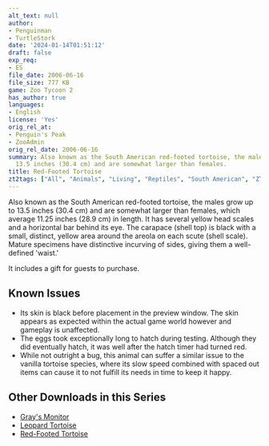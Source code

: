 ```yaml
---
alt_text: null
author:
- Penguinman
- TurtleStork
date: '2024-01-14T01:51:12'
draft: false
exp_req:
- ES
file_date: 2006-06-16
file_size: 777 KB
game: Zoo Tycoon 2
has_author: true
languages:
- English
license: 'Yes'
orig_rel_at:
- Penguin's Peak
- ZooAdmin
orig_rel_date: 2006-06-16
summary: Also known as the South American red-footed tortoise, the males grow up to
  13.5 inches (30.4 cm) and are somewhat larger than females.
title: Red-Footed Tortoise
zt2tags: ["All", "Animals", "Living", "Reptiles", "South American", "ZT2", "Endangered Species"]
---
```

Also known as the South American red-footed tortoise, the males grow up to 13.5 inches (30.4 cm) and are somewhat larger than females, which average 11.25 inches (28.9 cm) in length. It has several yellow head scales and a horizontal bar behind its eye. The carapace (shell top) is black with a small, distinct, yellow area around the areola on each scute (shell scale). Mature specimens have distinctive incurving of sides, giving them a well-defined 'waist.'

It includes a gift for guests to purchase.

## Known Issues

- Its skin is black before placement in the preview window. The skin appears as expected within the actual game world however and gameplay is unaffected.
- The eggs took exceptionally long to hatch during testing. Although they did eventually hatch, it was well after the hatch timer had turned red.
- While not outright a bug, this animal can suffer a similar issue to the vanilla tortoise species, where its slow speed combined with spaced out items can cause it to not fulfill its needs in time to keep it happy.

## Other Downloads in this Series

- [Gray's Monitor](<https://www.zooberry.org/mods/zt2/animals/living/grays-monitor/>)
- [Leopard Tortoise](<https://www.zooberry.org/mods/zt2/animals/living/leopard-tortoise/>)
- [Red-Footed Tortoise](<https://www.zooberry.org/mods/zt2/animals/living/red-footed-tortoise/>)